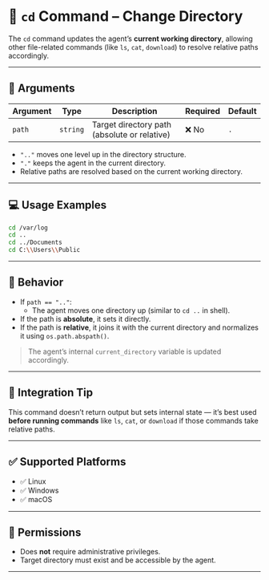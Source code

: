 # 📁 `cd` Command – Change Directory

The `cd` command updates the agent’s **current working directory**, allowing other file-related commands (like `ls`, `cat`, `download`) to resolve relative paths accordingly.

---

## 🧾 Arguments

| Argument | Type     | Description                                          | Required | Default |
|----------|----------|------------------------------------------------------|----------|---------|
| `path`   | `string` | Target directory path (absolute or relative)        | ❌ No    | `.`     |

- `".."` moves one level up in the directory structure.
- `"."` keeps the agent in the current directory.
- Relative paths are resolved based on the current working directory.

---

## 💻 Usage Examples

```bash
cd /var/log
cd ..
cd ../Documents
cd C:\\Users\\Public
```

---

## 🔁 Behavior

- If `path == ".."`:
  - The agent moves one directory up (similar to `cd ..` in shell).
- If the path is **absolute**, it sets it directly.
- If the path is **relative**, it joins it with the current directory and normalizes it using `os.path.abspath()`.

> The agent’s internal `current_directory` variable is updated accordingly.

---

## 🧠 Integration Tip

This command doesn’t return output but sets internal state — it’s best used **before running commands** like `ls`, `cat`, or `download` if those commands take relative paths.

---

## ✅ Supported Platforms

- ✅ Linux
- ✅ Windows
- ✅ macOS


---

## 🔐 Permissions

- Does **not** require administrative privileges.
- Target directory must exist and be accessible by the agent.

---


